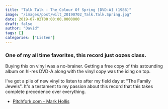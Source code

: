 ```yaml
---
title: "Talk Talk - The Colour Of Spring [DVD-A] (1986)"
image: "/images/post/wilt_20190702_Talk.Talk.Spring.jpg"
date: 2019-07-02T00:00:00.0000000
draft: false
author: "David"
tags: []
categories: ["Listen"]
---
```

### One of my all time favorites, this record just oozes class.

 Buying this on vinyl was a no-brainer. Getting a free copy of this astounding album on hi-res DVD-A along with the vinyl copy was the icing on top.

 I've got a pile of new vinyl to listen to after my field day at "The Family Jewels". It's a testament to my passion about this record that this takes complete precedence over everything.

-  [Pitchfork.com - Mark Hollis](https://pitchfork.com/thepitch/remembering-talk-talks-mark-hollis-master-of-silence/)